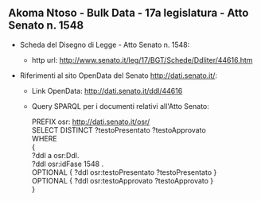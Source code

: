 ## Akoma Ntoso - Bulk Data - 17a legislatura - Atto Senato n. 1548 ##

* Scheda del Disegno di Legge - Atto Senato n. 1548:
	* http url: http://www.senato.it/leg/17/BGT/Schede/Ddliter/44616.htm

* Riferimenti al sito OpenData del Senato http://dati.senato.it/:
	* Link OpenData: http://dati.senato.it/ddl/44616
	* Query SPARQL per i documenti relativi all'Atto Senato:

        PREFIX osr: <http://dati.senato.it/osr/>  
		SELECT DISTINCT ?testoPresentato ?testoApprovato  
		WHERE  
		{  
		    ?ddl a osr:Ddl.  
		    ?ddl osr:idFase 1548 .  
		    OPTIONAL { ?ddl osr:testoPresentato ?testoPresentato }  
		    OPTIONAL { ?ddl osr:testoApprovato ?testoApprovato }  
		}
		